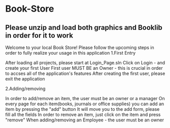 # Book-Store
Please unzip and load both graphics and Booklib in order for it to work
-------------------------------------------------------------------------
Welcome to your local Book Store!
Please follow the upcoming steps in order to fully realize your usage in this application
1.First Entry

After loading all projects, please start at Login_Page.sln
Click on Login - and create your first User
First user MUST BE an Owner - this is crucial in order to accses all of the application's features
After creating the first user, please exit the application

2.Adding/removing

In order to add/remove an item, the user must be an owner or a manager
On every page for each item(books, journals or office supplies) you can add an item by pressing the "add" button
It will move you to the add form, please fill all the fields
In order to remove an item, just click on the item and press "remove"
When adding/removing an Employee - the user must be an owner
